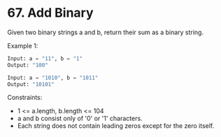 # 67. Add Binary


Given two binary strings a and b, return their sum as a binary string.
 

Example 1:
```python
Input: a = "11", b = "1"
Output: "100"
```

```python
Input: a = "1010", b = "1011"
Output: "10101"
```

Constraints:

- 1 <= a.length, b.length <= 104
- a and b consist only of '0' or '1' characters.
- Each string does not contain leading zeros except for the zero itself.
